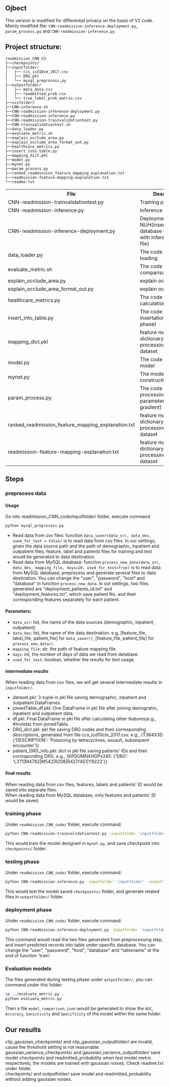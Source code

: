 ## Ojbect  
This version is modified for differential privacy on the basis of V2 code.   
Mainly modified file: `CNN-readmission-inference-deployment.py`, `param_process.py` and `CNN-readmission-inference.py`.  


## Project structure:
```
readmission_CNN_V3
├──checkpoints/
├──inputfolder/
│	├── ccs_icd10cm_2017.csv
│	├── DRG.pkl
│	└── mysql_preprocess.py
├──outputfolder/
│	├── meta_data.csv
│	├── readmitted_prob.csv
│	└── true_label_prob_matrix.csv
├──visfolder/
├──CNN-inference.sh
├──CNN-readmission-inference-deployment.py
├──CNN-readmission-inference.py
├──CNN-readmission-trainvalidationtest.py
├──CNN-trainvalidationtest.sh
├──data_loader.py
├──evaluate_metric.sh
├──explain_occlude_area.py
├──explain_occlude_area_format_out.py
├──healthcare_metrics.py
├──insert_into_table.py
├──mapping_dict.pkl
├──model.py
├──mynet.py
├──param_process.py
├──ranked_readmission_feature_mapping_explanation.txt
├──readmission-feature-mapping-explanation.txt
└──readme.txt

```


<table>
    <tr>
        <th>File</th><th>Description</th>
    </tr>
    <tr>
        <td>CNN-readmission-trainvalidationtest.py</td><td>Training phase file</td>
    </tr>
    <tr>
        <td>CNN-readmission-inference.py</td><td>Inference phase file</td>
    </tr>
    <tr>
        <td>CNN-readmission-inference-deployment.py</td><td>Deployment on NUH(insert into database compared with inference phase file)</td>
    </tr>
    <tr>
        <td>data_loader.py</td><td>The code for data loading</td>
    </tr>
    <tr>
        <td>evaluate_metric.sh</td><td>The code for models comparison</td>
    </tr>
    <tr>
        <td>explain_occlude_area.py</td><td>explain occlude area</td>
    </tr>
    <tr>
        <td>explain_occlude_area_format_out.py</td><td>explain occlude area</td>
    </tr>
    <tr>
        <td>healthcare_metrics.py</td><td>The code for metric calculation</td>
    </tr>
    <tr>
        <td>insert_into_table.py</td><td>The code for database insertation(deployment phase)</td>
    </tr>
    <tr>
        <td>mapping_dict.pkl</td><td>feature mapping dictionary when processing the whole dataset</td>
    </tr>
    <tr>
        <td>model.py</td><td>The code to create model</td>
    </tr>
    <tr>
        <td>mynet.py</td><td>The model design and construction code</td>
    </tr>
    <tr>
        <td>param_process.py</td><td>The code for processing the parameters(especially gradient)</td>
    </tr>
    <tr>
        <td>ranked_readmission_feature_mapping_explanation.txt</td><td>feature mapping dictionary when processing the whole dataset</td>
    </tr>
    <tr>
        <td>readmission-feature-mapping-explanation.txt</td><td>feature mapping dictionary when processing the whole dataset</td>
    </tr>
</table>


## Steps

### preprocess data

#### Usage
Go into readmission_CNN_code/inputfolder/ folder, execute command
```bash
python mysql_preprocess.py
```

* Read data from csv files: function `data_saver(data_src, data_des, used_for_test = False)` is to read data from csv files. In our settings, given the data source path and the path of demographic, inpatient and outpatient files, feature, label and patients files for training and test would be generated to data destination.  
* Read data from MySQL database: function `process_new_data(data_src, data_des, mapping_file, days=20, used_for_test=True)` is to read data from MySQL database, preprocess and generate several files to data destination. You can change the "user", "password", "host" and "database" in function `process_new_data`. In out settings, two files generated are "deployment_patients_id.txt" and "deployment_features.txt", which save patient No. and their corresponding features separately for each patient.  


#### Parameters:   
* `data_scr`: list, the name of the data sources (demographic, inpatient, outpatient)  
* `data_des`: list, the name of the data destination. e.g, [feature_file, label_file, patient_file] for `data_saver()`, [feature_file, patient_file] for `process_new_data()`.  
* `mapping_file`: str, the path of feature mapping file.  
* `days`: int, the number of days of data we read from database.  
* `used_for_test`: boolean, whether the results for test usage.  

#### intermediate results
When reading data from csv files, we will get several intermediate results in `inputfolder/`.    
* dataset.pkl: 3-tuple in pkl file saving demographic, inpatient and outpatient DataFrames.  
* joinedTable_df.pkl: One DataFrame in pkl file after joining demograhic, inpatient and outpatient data.  
* df.pkl: Final DataFrame in pkl file after calculating other features(e.g., #Invisits) from joinedTable.   
* DRG_dict.pkl: pkl file saving DRG codes and their corresponding descriptions, generated from file ccs_icd10cm_2017.csv. e.g., {T364X3D {'DESCRIPTION': 'Poisoning by tetracyclines, assault, subsequent encounter'}}  
* patient_DRG_info.pkl: dict in pkl file saving patients' IDs and their corresponding DRG. e.g., {KPDUMNXHGPx345: {'DRG': 'L271|M4782|M542|R208|R42|Y451|Y9222'}}

#### final results
When reading data from csv files, features, labels and patients' ID would be saved into separate files.  
When reading data from MySQL database, only features and patients' ID would be saved.



### training phase
Under `readmission_CNN_code/` folder, execute command:
```bash
python CNN-readmission-trainvalidationtest.py -inputfolder 'inputfolder' -outputfolder 'outputfolder' -visfolder 'visfolder'
```
This would train the model designed in `mynet.py`, and save checkpoint into `checkpoints/` folder.


### testing phase
Under `readmission_CNN_code/` folder, execute command:
```bash
python CNN-readmission-inference.py -inputfolder 'inputfolder' -outputfolder 'outputfolder' -visfolder 'visfolder'
```
This would test the model saved `checkpoints/` folder, and generate related files in `outputfolder/` folder.


### deployment phase
Under `readmission_CNN_code/` folder, execute command:
```bash
python CNN-readmission-inference-deployment.py -inputfolder 'inputfolder' -outputfolder 'outputfolder' -visfolder 'visfolder'
```
This command would read the two files generated from preprocessing step, and insert predicted records into table under specific database. You can change the "user", "password", "host", "database" and "tablename" at the end of function 'train'.


### Evaluation models
The files generated during testing phase under `outputfolder/`, you can command under this folder:
```bash
cp ../evaluate_metric.py .
python evaluate_metric.py
```
Then a file `model_comparison.json` would be generated to show the `AUC`, `Accuracy`, `Sensitivity` and `Specificity` of the model within the same folder.



## Our results 
clip_gaussian_checkpoints/ and clip_gaussian_outputfolder/ are invalid, cause the threshold setting is not reasonable.  
gaussian_variance_checkpoints/ and gaussian_variance_outputfolder/ save model checkpoints and readmitted_probability when test model metric respectively, the models are trained with gaussian noises. Check readme.txt under folder.    
checkpoints/ and outputfolder/ save model and readmitted_probability without adding gaussian noises.   

